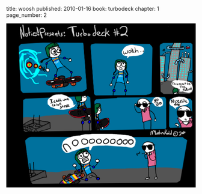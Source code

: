 title: woosh
published: 2010-01-16
book: turbodeck
chapter: 1
page_number: 2

![thesecondpage](/static/images/turbodeck2.png)
